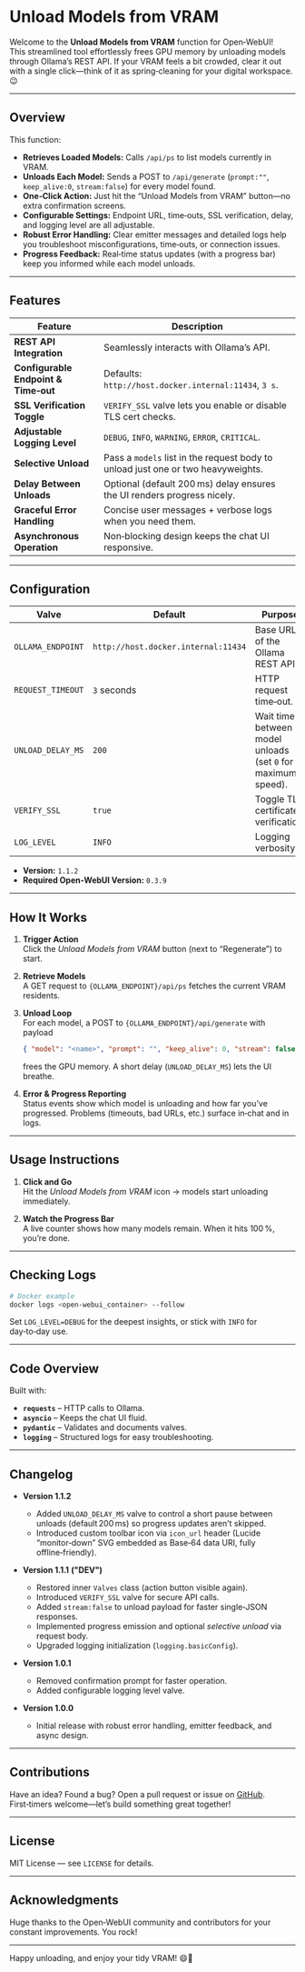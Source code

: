 # Unload Models from VRAM

Welcome to the **Unload Models from VRAM** function for Open‑WebUI!  
This streamlined tool effortlessly frees GPU memory by unloading models through Ollama’s REST API. If your VRAM feels a bit crowded, clear it out with a single click—think of it as spring‑cleaning for your digital workspace. 😉

---

## Overview

This function:

- **Retrieves Loaded Models:** Calls `/api/ps` to list models currently in VRAM.  
- **Unloads Each Model:** Sends a POST to `/api/generate` (`prompt:""`, `keep_alive:0`, `stream:false`) for every model found.  
- **One‑Click Action:** Just hit the “Unload Models from VRAM” button—no extra confirmation screens.  
- **Configurable Settings:** Endpoint URL, time‑outs, SSL verification, delay, and logging level are all adjustable.  
- **Robust Error Handling:** Clear emitter messages and detailed logs help you troubleshoot misconfigurations, time‑outs, or connection issues.  
- **Progress Feedback:** Real‑time status updates (with a progress bar) keep you informed while each model unloads.

---

## Features

| Feature | Description |
|---------|-------------|
| **REST API Integration** | Seamlessly interacts with Ollama’s API. |
| **Configurable Endpoint & Time‑out** | Defaults: `http://host.docker.internal:11434`, `3 s`. |
| **SSL Verification Toggle** | `VERIFY_SSL` valve lets you enable or disable TLS cert checks. |
| **Adjustable Logging Level** | `DEBUG`, `INFO`, `WARNING`, `ERROR`, `CRITICAL`. |
| **Selective Unload** | Pass a `models` list in the request body to unload just one or two heavyweights. |
| **Delay Between Unloads** | Optional (default 200 ms) delay ensures the UI renders progress nicely. |
| **Graceful Error Handling** | Concise user messages + verbose logs when you need them. |
| **Asynchronous Operation** | Non‑blocking design keeps the chat UI responsive. |

---

## Configuration

| Valve | Default | Purpose |
|-------|---------|---------|
| `OLLAMA_ENDPOINT` | `http://host.docker.internal:11434` | Base URL of the Ollama REST API. |
| `REQUEST_TIMEOUT` | `3` seconds | HTTP request time‑out. |
| `UNLOAD_DELAY_MS` | `200` | Wait time between model unloads (set `0` for maximum speed). |
| `VERIFY_SSL` | `true` | Toggle TLS certificate verification. |
| `LOG_LEVEL` | `INFO` | Logging verbosity. |

- **Version:** `1.1.2`  
- **Required Open‑WebUI Version:** `0.3.9`

---

## How It Works

1. **Trigger Action**  
   Click the *Unload Models from VRAM* button (next to “Regenerate”) to start.

2. **Retrieve Models**  
   A GET request to `{OLLAMA_ENDPOINT}/api/ps` fetches the current VRAM residents.

3. **Unload Loop**  
   For each model, a POST to `{OLLAMA_ENDPOINT}/api/generate` with payload  
   ```json
   { "model": "<name>", "prompt": "", "keep_alive": 0, "stream": false }
   ```  
   frees the GPU memory. A short delay (`UNLOAD_DELAY_MS`) lets the UI breathe.

4. **Error & Progress Reporting**  
   Status events show which model is unloading and how far you’ve progressed. Problems (timeouts, bad URLs, etc.) surface in‑chat and in logs.

---

## Usage Instructions

1. **Click and Go**  
   Hit the *Unload Models from VRAM* icon → models start unloading immediately.

2. **Watch the Progress Bar**  
   A live counter shows how many models remain. When it hits 100 %, you’re done.

---

## Checking Logs

```bash
# Docker example
docker logs <open-webui_container> --follow
```

Set `LOG_LEVEL=DEBUG` for the deepest insights, or stick with `INFO` for day‑to‑day use.

---

## Code Overview

Built with:

- **`requests`** – HTTP calls to Ollama.  
- **`asyncio`** – Keeps the chat UI fluid.  
- **`pydantic`** – Validates and documents valves.  
- **`logging`** – Structured logs for easy troubleshooting.

---

## Changelog

- **Version 1.1.2**  
  - Added `UNLOAD_DELAY_MS` valve to control a short pause between unloads (default 200 ms) so progress updates aren’t skipped.  
  - Introduced custom toolbar icon via `icon_url` header (Lucide “monitor‑down” SVG embedded as Base‑64 data URI, fully offline‑friendly).  

- **Version 1.1.1** **("DEV")**  
  - Restored inner `Valves` class (action button visible again).  
  - Introduced `VERIFY_SSL` valve for secure API calls.  
  - Added `stream:false` to unload payload for faster single‑JSON responses.  
  - Implemented progress emission and optional *selective unload* via request body.  
  - Upgraded logging initialization (`logging.basicConfig`).  

- **Version 1.0.1**  
  - Removed confirmation prompt for faster operation.  
  - Added configurable logging level valve.  

- **Version 1.0.0**  
  - Initial release with robust error handling, emitter feedback, and async design.

---

## Contributions

Have an idea? Found a bug? Open a pull request or issue on [GitHub](https://github.com/BrandXX/open-webui/).  
First‑timers welcome—let’s build something great together!

---

## License

MIT License — see `LICENSE` for details.

---

## Acknowledgments

Huge thanks to the Open‑WebUI community and contributors for your constant improvements. You rock!

---

Happy unloading, and enjoy your tidy VRAM! 😄🚀

